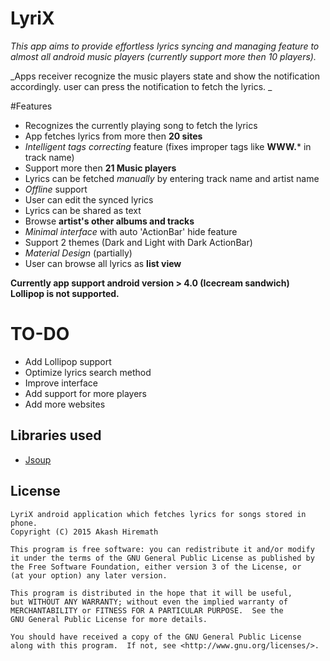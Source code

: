 # LyriX
_This app aims to provide effortless lyrics syncing and managing feature to almost all android music players (currently support more then 10 players)._

_Apps receiver recognize the music players state and show the notification accordingly. user can press the notification to fetch the lyrics. _

#Features
  - Recognizes the currently playing song to fetch the lyrics
  - App fetches lyrics from more then **20 sites**
  - _Intelligent tags correcting_ feature (fixes improper tags like **WWW.*** in track name)
  - Support more then **21 Music players**
  - Lyrics can be fetched _manually_ by entering track name and artist name
  - _Offline_ support
  - User can edit the synced lyrics
  - Lyrics can be shared as text
  - Browse **artist's other albums and tracks**
  - _Minimal interface_ with auto 'ActionBar' hide feature
  - Support 2 themes (Dark and Light with Dark ActionBar)
  - _Material Design_ (partially)
  - User can browse all lyrics as **list view**
  


**Currently app support android version > 4.0 (Icecream sandwich) Lollipop is not supported.**


# TO-DO
- Add Lollipop support
- Optimize lyrics search method
- Improve interface
- Add support for more players
- Add more websites
 

## Libraries used
- [Jsoup]

## License

    LyriX android application which fetches lyrics for songs stored in phone.
    Copyright (C) 2015 Akash Hiremath 

    This program is free software: you can redistribute it and/or modify
    it under the terms of the GNU General Public License as published by
    the Free Software Foundation, either version 3 of the License, or
    (at your option) any later version.

    This program is distributed in the hope that it will be useful,
    but WITHOUT ANY WARRANTY; without even the implied warranty of
    MERCHANTABILITY or FITNESS FOR A PARTICULAR PURPOSE.  See the
    GNU General Public License for more details.

    You should have received a copy of the GNU General Public License
    along with this program.  If not, see <http://www.gnu.org/licenses/>.

[Jsoup]:http://jsoup.org/

